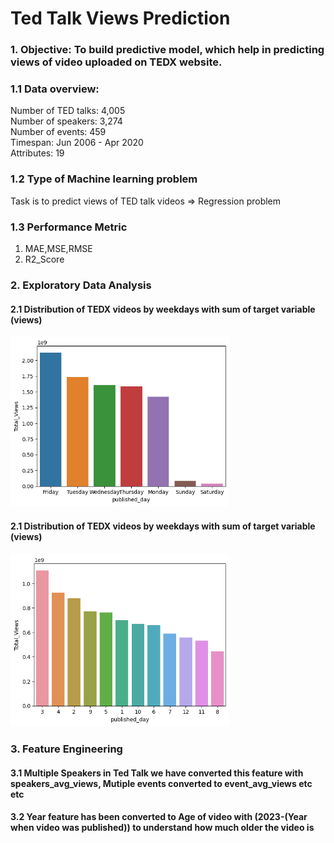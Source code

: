 # Ted Talk Views Prediction

### 1. **Objective**: To build predictive model, which help in predicting views of video uploaded on TEDX website.

### 1.1 Data overview:
Number of TED talks: 4,005<br>
Number of speakers: 3,274<br>
Number of events: 459<br>
Timespan: Jun 2006 - Apr 2020<br>
Attributes: 19<br>

### 1.2 Type of Machine learning problem
Task is to predict views of TED talk videos => Regression problem

### 1.3 Performance Metric
1. MAE,MSE,RMSE
2. R2_Score

### 2. Exploratory Data Analysis 
#### 2.1 Distribution of TEDX videos by weekdays with sum of target variable (views) 
<img src="weekdays.png" width="350"/>

#### 2.1 Distribution of TEDX videos by weekdays with sum of target variable (views) 
<img src="Month.png" width="350"/>

### 3. Feature Engineering
#### 3.1 Multiple Speakers in Ted Talk we have converted this feature with speakers_avg_views, Mutiple events converted to event_avg_views etc etc
#### 3.2 Year feature has been converted to Age of video with (2023-(Year when video was published)) to understand how much older the video is


